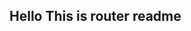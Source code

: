 <!--
 * @description: 
 * @param: 
 * @return: 
 * @author: Leep
 * @Date: 2022-06-16 14:26:46
 * @LastEditors: Leep
 * @LastEditTime: 2022-06-16 14:26:59
-->
## Hello This is router readme
